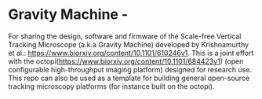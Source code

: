 # Gravity Machine - 
For sharing the design, software and firmware of the Scale-free Vertical Tracking Microscope (a.k.a Gravity Machine) developed by Krishnamurthy et al.: https://www.biorxiv.org/content/10.1101/610246v1. This is a joint effort with the octopi(https://www.biorxiv.org/content/10.1101/684423v1) (open configurable high-throughput imaging platform) designed for research use. This repo can also be used as a template for building general open-source tracking microscopy platforms (for instance built on the octopi).





